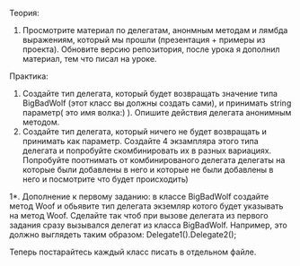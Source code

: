 Теория: 
1. Просмотрите материал по делегатам, анонмным методам и лямбда выражениям, который мы прошли (презентация + примеры из проекта). Обновите версию репозитория, после урока я дополнил материал, тем что писал на уроке.

Практика:
1. Создайте тип делегата, который будет возвращать значение типа BigBadWolf (этот класс вы должны создать сами), и принимать string параметр( это имя волка:) ).
Опишите действия делегата анонимным методом.
2. Создайте тип делегата, который ничего не будет возвращать и принимать как параметр. Создайте 4 экзампляра этого типа делегата и попробуйте скомбинировать их в разных вариациях. Попробуйте поотнимать от комбинированого делегата делегаты на которые были добавлены в него и которые не были добавлены в него и посмотрите что будет происходить) 

1*. Дополнение к первому заданию: в классе BigBadWolf создайте метод Woof и обьявите тип делегата экземляр котого будет указывать на метод Woof. Сделайте так чтоб при вызове делегата из первого задания сразу вызывался делегат из класса BigBadWolf. Например, это должно выглядеть таким образом: Delegate1().Delegate2();

Теперь постарайтесь каждый класс писать в отдельном файле.


